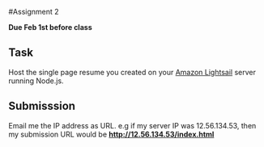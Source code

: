 #Assignment 2

**Due Feb 1st before class**

## Task

Host the single page resume you created on your [Amazon
Lightsail](https://lightsail.aws.amazon.com/)
server running Node.js.

## Submisssion

Email me the IP address as URL. e.g if my server IP was 12.56.134.53,
then my submission URL would be **http://12.56.134.53/index.html**

